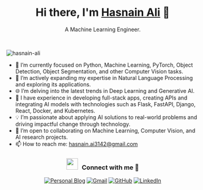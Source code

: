 <h1 align="center"> Hi there, I'm <a href="https://hasnain3142.github.io/" target="blank">Hasnain Ali</a>  👋</h1> 
<p align="center"> A Machine Learning Engineer. </p>
<br>

<p align="left"> <img src="https://komarev.com/ghpvc/?username=hasnain3142&label=Profile%20views&color=0e75b6&style=flat" alt="hasnain-ali" /> </p>

- 🔭 I’m currently focused on Python, Machine Learning, PyTorch, Object Detection, Object Segmentation, and other Computer Vision tasks.
- 🌱 I’m actively expanding my expertise in Natural Language Processing and exploring its applications.
- 🌐 I’m delving into the latest trends in Deep Learning and Generative AI.
- 🚀 I have experience in developing full-stack apps, creating APIs and integrating AI models with technologies such as Flask, FastAPI, Django, React, Docker, and Kubernetes.
- 💡 I’m passionate about applying AI solutions to real-world problems and driving impactful change through technology.
- 👯 I’m open to collaborating on Machine Learning, Computer Vision, and AI research projects.
- 📫 How to reach me: hasnain.ai3142@gmail.com

<h3 align="center" > <img src="https://media.giphy.com/media/iY8CRBdQXODJSCERIr/giphy.gif" width="30" height="30" style="margin-right: 10px;">Connect with me 🤝 </h3>

<p align="center">
  <a href="https://hasnain3142.github.io/"><img src="https://img.icons8.com/bubbles/50/000000/web.png" alt="Personal Blog"/></a>
	<a href="mailto:hasnain.ai3142@gmail.com"><img src="https://img.icons8.com/bubbles/50/000000/gmail.png" alt="Gmail"/></a>
	<a href="https://github.com/hasnain3142"><img src="https://img.icons8.com/bubbles/50/000000/github.png" alt="GitHub"/></a>
	<a href="https://www.linkedin.com/in/hasnain3142/"><img src="https://img.icons8.com/bubbles/50/000000/linkedin.png" alt="LinkedIn"/></a>
</p>

<!--
**hasnain3142/hasnain3142** is a ✨ _special_ ✨ repository because its `README.md` (this file) appears on your GitHub profile.

Here are some ideas to get you started:

- 🔭 I’m currently working on ...
- 🌱 I’m currently learning ...
- 👯 I’m looking to collaborate on ...
- 🤔 I’m looking for help with ...
- 💬 Ask me about ...
- 📫 How to reach me: ...
- 😄 Pronouns: ...
- ⚡ Fun fact: ...
-->
